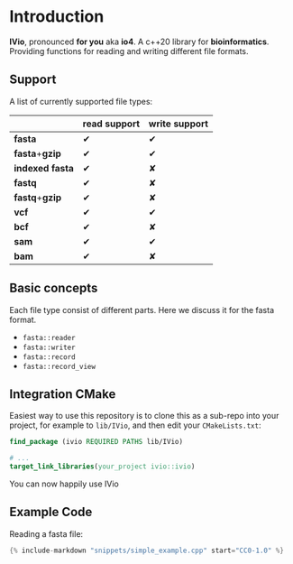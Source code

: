 <!--
    SPDX-FileCopyrightText: 2006-2023, Knut Reinert & Freie Universität Berlin
    SPDX-FileCopyrightText: 2016-2023, Knut Reinert & MPI für molekulare Genetik
    SPDX-License-Identifier: CC-BY-4.0
-->

# Introduction

**IVio**, pronounced **for you** aka **io4**.
A c++20 library for **bioinformatics**. Providing functions for reading and writing different file formats.

## Support

A list of currently supported file types:

|                   | read support | write support |
|-------------------|--------------|---------------|
| **fasta**         |  ✔           | ✔             |
| **fasta**+**gzip**|  ✔           | ✔             |
| **indexed fasta** |  ✔           | ✘             |
| **fastq**         |  ✔           | ✘             |
| **fastq**+**gzip**|  ✔           | ✘             |
| **vcf**           |  ✔           | ✔             |
| **bcf**           |  ✔           | ✘             |
| **sam**           |  ✔           | ✔             |
| **bam**           |  ✔           | ✘             |


## Basic concepts

Each file type consist of different parts. Here we discuss it for the fasta format.

 - `fasta::reader`
 - `fasta::writer`
 - `fasta::record`
 - `fasta::record_view`

## Integration CMake
Easiest way to use this repository is to clone this as a sub-repo into your project, for example to
`lib/IVio`, and then edit your `CMakeLists.txt`:

```cmake
find_package (ivio REQUIRED PATHS lib/IVio)

# ...
target_link_libraries(your_project ivio::ivio)
```

You can now happily use IVio


## Example Code
Reading a fasta file:
```c++
{% include-markdown "snippets/simple_example.cpp" start="CC0-1.0" %}
```
